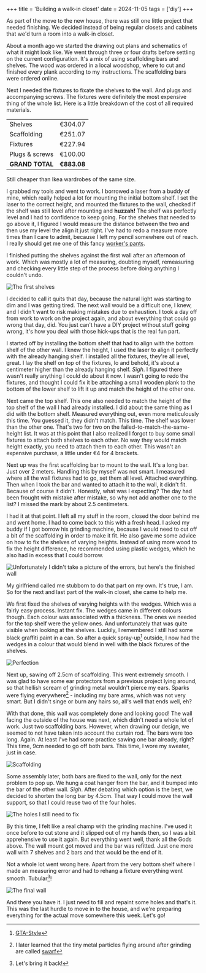 +++
title = 'Building a walk-in closet'
date = 2024-11-05
tags = ['diy']
+++

As part of the move to the new house, there was still one little project that needed finishing. We decided instead of being regular closets and cabinets that we'd turn a room into a walk-in closet.

About a month ago we started the drawing out plans and schematics of what it might look like. We went through three or four drafts before settling on the current configuration. It's a mix of using scaffolding bars and shelves. The wood was ordered in a local woodshop, where to cut and finished every plank according to my instructions. The scaffolding bars were ordered online. 

Next I needed the fixtures to fixate the shelves to the wall. And plugs and accompanying screws. The fixtures were definitely the most expensive thing of the whole list. Here is a little breakdown of the cost of all required materials.

|||
| :-------------- | ----------: |
| Shelves         | €304.07     |
| Scaffolding     | €251.07     |
| Fixtures        | €227.94     |
| Plugs & screws  | €100.00     |
| **GRAND TOTAL** | **€883.08** |

Still cheaper than Ikea wardrobes of the same size. 

I grabbed my tools and went to work. I borrowed a laser from a buddy of mine, which really helped a lot for mounting the initial bottom shelf. I set the laser to the correct height, and mounted the fixtures to the wall, checked if the shelf was still level after mounting and **huzzah!** The shelf was perfectly level and I had to confidence to keep going. For the shelves that needed to go above it, I figured I would measure the distance between the two and then use my level the align it just right. I've had to redo a measure more times than I care to admit, because I left my pencil somewhere out of reach. I really should get me one of this fancy [worker's pants](https://www.walmart.com/ip/Mens-Workwear-Trousers-Cargo-Utility-Work-Pants-with-Cordura-Knee-Reinforcement/558357765).

I finished putting the shelves against the first wall after an afternoon of work. Which was mostly a lot of measuring, doubting myself, remeasuring and checking every little step of the process before doing anything I couldn't undo. 

![The first shelves](/img/blog/2024/11/building-a-walk-in-closet/first-shelves.png)

I decided to call it quits that day, because the natural light was starting to dim and I was getting tired. The next wall would be a difficult one, I knew, and I didn't want to risk making mistakes due to exhaustion. I took a day off from work to work on the project again, and about everything that could go wrong that day, did. You just can't have a DIY project without stuff going wrong, it's how you deal with those hick-ups that is the real fun part.

I started off by installing the bottom shelf that had to align with the bottom shelf of the other wall. I knew the height, I used the laser to align it perfectly with the already hanging shelf. I installed all the fixtures, they're all level, great. I lay the shelf on top of the fixtures, lo and behold, it's about a centimeter higher than the already hanging shelf. *Sigh*. I figured there wasn't really anything I could do about it now. I wasn't going to redo the fixtures, and thought I could fix it be attaching a small wooden plank to the bottom of the lower shelf to lift it up and match the height of the other one.

Next came the top shelf. This one also needed to match the height of the top shelf of the wall I had already installed. I did about the same thing as I did with the bottom shelf. Measured everything out, even more meticulously this time. You guessed it, they didn't match. This time. The shelf was lower than the other one. That's two for two on the failed-to-match-the-same-height list. It was at this point that I also realized I forgot to buy some small fixtures to attach both shelves to each other. No way they would match height exactly, you need to attach them to each other. This wasn't an expensive purchase, a little under €4 for 4 brackets. 

Next up was the first scaffolding bar to mount to the wall. It's a long bar. Just over 2 meters. Handling this by myself was not smart. I measured where all the wall fixtures had to go, set them all level. Attached everything. Then when I took the bar and wanted to attach it to the wall, it didn't fit. Because of course it didn't. Honestly, what was I expecting? The day had been frought with mistake after mistake, so why not add another one to the list? I missed the mark by about 2.5 centimeters. 

I had it at that point. I left all my stuff in the room, closed the door behind me and went home. I had to come back to this with a fresh head. I asked my buddy if I got borrow his grinding machine, because I would need to cut off a bit of the scaffolding in order to make it fit. He also gave me some advice on how to fix the shelves of varying heights. Instead of using more wood to fix the height difference, he recommended using plastic wedges, which he also had in excess that I could borrow.

![Unfortunately I didn't take a picture of the errors, but here's the finished wall](/img/blog/2024/11/building-a-walk-in-closet/shelves-and-scaffolding.png)

My girlfriend called me stubborn to do that part on my own. It's true, I am. So for the next and last part of the walk-in closet, she came to help me.

We first fixed the shelves of varying heights with the wedges. Which was a fairly easy process. Instant fix. The wedges came in different colours though. Each colour was associated with a thickness. The ones we needed for the top shelf were the yellow ones. And unfortunately that was quite visible when looking at the shelves. Luckily, I remembered I still had some black graffiti paint in a can. So after a quick spray-up[^1] outside, I now had the wedges in a colour that would blend in well with the black fixtures of the shelves. 

![Perfection](/img/blog/2024/11/building-a-walk-in-closet/wedges.png)

Next up, sawing off 2.5cm of scaffolding. This went extremely smooth. I was glad to have some ear protectors from a previous project lying around, so that hellish scream of grinding metal wouldn't pierce my ears. Sparks were flying everywhere[^2] - including my bare arms, which was not very smart. But I didn't singe or burn any hairs so, all's well that ends well, eh?

With that done, this wall was completely done and looking good! The wall facing the outside of the house was next, which didn't need a whole lot of work. Just two scaffolding bars. However, when drawing our design, we seemed to not have taken into account the curtain rod. The bars were too long. Again. At least I've had some practice sawing one bar already, right? This time, 9cm needed to go off both bars. This time, I wore my sweater, just in case.

![Scaffolding](/img/blog/2024/11/building-a-walk-in-closet/scaffolding.png)

Some assembly later, both bars are fixed to the wall, only for the next problem to pop up. We hung a coat hanger from the bar, and it bumped into the bar of the other wall. *Sigh*. After debating which option is the best, we decided to shorten the long bar by 4.5cm. That way I could move the wall support, so that I could reuse two of the four holes.

![The holes I still need to fix](/img/blog/2024/11/building-a-walk-in-closet/holes-still-to-fix.png)

By this time, I felt like a real champ with the grinding machine. I've used it once before to cut stone and it slipped out of my hands then, so I was a bit apprehensive to use it again. But everything went well, thank all the Gods above. The wall mount got moved and the bar was refitted. Just one more wall with 7 shelves and 2 bars and that would be the end of it.

Not a whole lot went wrong here. Apart from the very bottom shelf where I made an measuring error and had to rehang a fixture everything went smooth. Tubular[^3]!

![The final wall](/img/blog/2024/11/building-a-walk-in-closet/more-shelves.png)

And there you have it. I just need to fill and repaint some holes and that's it. This was the last hurdle to move in to the house, and we're preparing everything for the actual move somewhere this week. Let's go!

[^1]: [GTA-Style](https://youtu.be/iDDLdcmFOek?t=127)
[^2]: I later learned that the tiny metal particles flying around after grinding are called [swarf](https://en.wikipedia.org/wiki/Swarf)
[^3]: Let's bring it back!